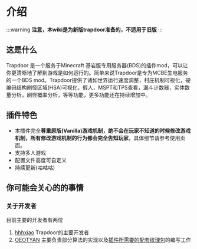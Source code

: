 # 介绍

:::warning
**注意，本wiki是为新版trapdoor准备的，不适用于旧版**
:::


## 这是什么

Trapdoor 是一个服务于Minecraft 基岩版专用服务器(BDS)的插件mod，可以让你更清晰地了解到游戏是如何运行的。简单来说Trapdoor是专为MCBE生电服务的一个BDS mod。Trapdoor提供了诸如世界运行速度调整，村庄机制可视化，硬编码结构刷怪区域(HSA)可视化，假人，MSPT和TPS查看，漏斗计数器，实体数量分析，刷怪概率分析，等等功能，更多功能还在持续增加中。


## 插件特色

- 本插件完全**尊重原版(Vanilla)游戏机制，绝不会在玩家不知道的时候修改游戏机制，所有修改游戏机制的行为都会完全告知玩家**，具体细节请参考使用页面。
- 支持多人游戏
- 配置文件高度可自定义
- 持续更新(咕咕咕)

## 你可能会关心的的事情
### 关于开发者
目前主要的开发者有两位
1. [hhhxiao](https://github.com/hhhxiao) Trapdoor的主要开发者
1. [OEOTYAN](https://github.com/OEOTYAN) 主要负责部分算法的实现以及[插件所需要的配套纹理包](https://github.com/OEOTYAN/Trapdoor-CUI)的编写工作
